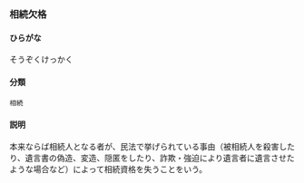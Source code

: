 <div style="display:none;">

## [あ行](securities-terms?id=あ行)
## [か行](securities-terms?id=か行)
## [さ行](securities-terms?id=さ行)

</div>

### 相続欠格

#### ひらがな

そうぞくけっかく

#### 分類

`相続`

#### 説明

本来ならば相続人となる者が、民法で挙げられている事由（被相続人を殺害したり、遺言書の偽造、変造、隠匿をしたり、詐欺・強迫により遺言者に遺言させたような場合など）によって相続資格を失うことをいう。

<div style="display:none;">

## [た行](securities-terms?id=た行)
## [な行](securities-terms?id=な行)
## [は行](securities-terms?id=は行)
## [ま行](securities-terms?id=ま行)
## [や行](securities-terms?id=や行)
## [ら行](securities-terms?id=ら行)
## [わ行](securities-terms?id=わ行)
## [英数字・記号](securities-terms?id=英数字・記号)

</div>

